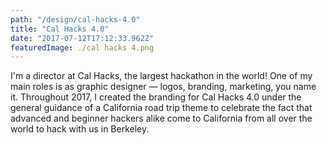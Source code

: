 ```yaml
---
path: "/design/cal-hacks-4.0"
title: "Cal Hacks 4.0"
date: "2017-07-12T17:12:33.962Z"
featuredImage: ./cal hacks 4.png
---
```


I'm a director at Cal Hacks, the largest hackathon in the world! One of my main roles is as graphic designer — logos, branding, marketing, you name it. Throughout 2017, I created the branding for Cal Hacks 4.0 under the general guidance of a California road trip theme to celebrate the fact that advanced and beginner hackers alike come to California from all over the world to hack with us in Berkeley.
